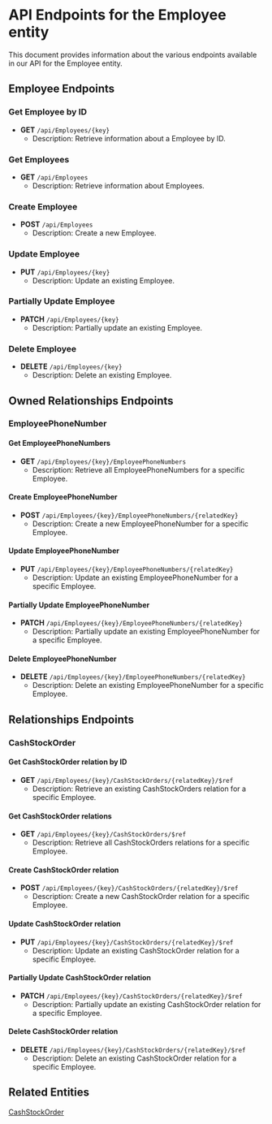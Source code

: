 # API Endpoints for the Employee entity

This document provides information about the various endpoints available in our API for the Employee entity.

## Employee Endpoints

### Get Employee by ID
- **GET** `/api/Employees/{key}`
  - Description: Retrieve information about a Employee by ID.
  
### Get Employees
- **GET** `/api/Employees`
  - Description: Retrieve information about Employees.

### Create Employee
- **POST** `/api/Employees`
  - Description: Create a new Employee.

### Update Employee
- **PUT** `/api/Employees/{key}`
  - Description: Update an existing Employee.

### Partially Update Employee
- **PATCH** `/api/Employees/{key}`
  - Description: Partially update an existing Employee.
 
### Delete Employee
- **DELETE** `/api/Employees/{key}`
  - Description: Delete an existing Employee.

## Owned Relationships Endpoints

### EmployeePhoneNumber

#### Get EmployeePhoneNumbers
- **GET** `/api/Employees/{key}/EmployeePhoneNumbers`
  - Description: Retrieve all EmployeePhoneNumbers for a specific Employee.

#### Create EmployeePhoneNumber
- **POST** `/api/Employees/{key}/EmployeePhoneNumbers/{relatedKey}`
  - Description: Create a new EmployeePhoneNumber for a specific Employee.

#### Update EmployeePhoneNumber
- **PUT** `/api/Employees/{key}/EmployeePhoneNumbers/{relatedKey}`
  - Description: Update an existing EmployeePhoneNumber for a specific Employee.
  
#### Partially Update EmployeePhoneNumber
- **PATCH** `/api/Employees/{key}/EmployeePhoneNumbers/{relatedKey}`
  - Description: Partially update an existing EmployeePhoneNumber for a specific Employee.

#### Delete EmployeePhoneNumber
- **DELETE** `/api/Employees/{key}/EmployeePhoneNumbers/{relatedKey}`
  - Description: Delete an existing EmployeePhoneNumber for a specific Employee.

## Relationships Endpoints

### CashStockOrder

#### Get CashStockOrder relation by ID
- **GET** `/api/Employees/{key}/CashStockOrders/{relatedKey}/$ref`
  - Description: Retrieve an existing CashStockOrders relation for a specific Employee.

#### Get CashStockOrder relations
- **GET** `/api/Employees/{key}/CashStockOrders/$ref`
  - Description: Retrieve all CashStockOrders relations for a specific Employee.
  
#### Create CashStockOrder relation
- **POST** `/api/Employees/{key}/CashStockOrders/{relatedKey}/$ref`
  - Description: Create a new CashStockOrder relation for a specific Employee.

#### Update CashStockOrder relation
- **PUT** `/api/Employees/{key}/CashStockOrders/{relatedKey}/$ref`
  - Description: Update an existing CashStockOrder relation for a specific Employee.
  
#### Partially Update CashStockOrder relation
- **PATCH** `/api/Employees/{key}/CashStockOrders/{relatedKey}/$ref`
  - Description: Partially update an existing CashStockOrder relation for a specific Employee.

#### Delete CashStockOrder relation
- **DELETE** `/api/Employees/{key}/CashStockOrders/{relatedKey}/$ref`
  - Description: Delete an existing CashStockOrder relation for a specific Employee.

## Related Entities

[CashStockOrder](CashStockOrderEndpoints.md)
